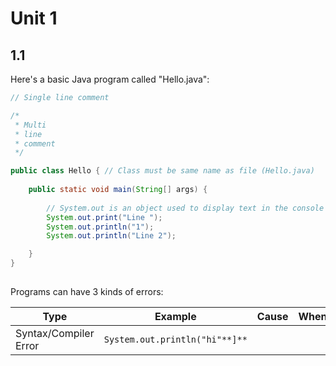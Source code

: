 # Unit 1

## 1.1

Here's a basic Java program called "Hello.java":

```java
// Single line comment

/*
 * Multi
 * line
 * comment
 */

public class Hello { // Class must be same name as file (Hello.java)
    
    public static void main(String[] args) {
        
        // System.out is an object used to display text in the console
        System.out.print("Line ");
        System.out.println("1");
        System.out.println("Line 2");

    }
}
    
```

Programs can have 3 kinds of errors:

| Type | Example | Cause | When? |
| ---- | ------- | ----- | ----- |
| Syntax/Compiler Error | `System.out.println("hi"**]**` |



